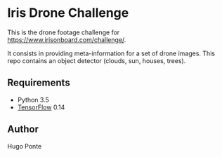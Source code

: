 # Iris Drone Challenge

This is the drone footage challenge for https://www.irisonboard.com/challenge/.

It consists in providing meta-information for a set of drone images. This repo contains
an object detector (clouds, sun, houses, trees).

## Requirements

- Python 3.5
- [TensorFlow](https://www.tensorflow.org/) 0.14

## Author

Hugo Ponte

